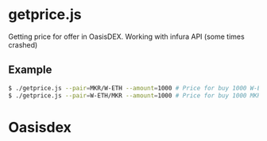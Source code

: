 # getprice.js
Getting price for offer in OasisDEX. Working with infura API (some times crashed)

## Example

```bash
$ ./getprice.js --pair=MKR/W-ETH --amount=1000 # Price for buy 1000 W-ETH for MKR
$ ./getprice.js --pair=W-ETH/MKR --amount=1000 # Price for buy 1000 MKR for W-ETH
```

# Oasisdex
